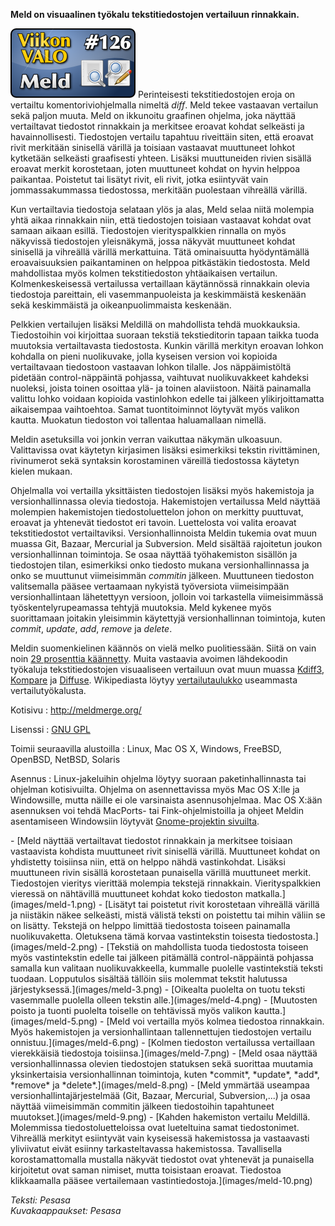 <!--
Title: Meld
Week: 3x22
Number: 126
Date: 2013/05/26
Pageimage: valo126-meld.png
Tags: Linux,Windows,Mac OS X,FreeBSD,OpenBSD,NetBSD,Solaris,Teksti,Ohjelmointi
-->

**Meld on visuaalinen työkalu tekstitiedostojen vertailuun rinnakkain.**

![](images/valo126-meld.png "fig:valo126-meld.png") Perinteisesti
tekstitiedostojen eroja on vertailtu komentoriviohjelmalla nimeltä
*diff*. Meld tekee vastaavan vertailun sekä paljon muuta. Meld on
ikkunoitu graafinen ohjelma, joka näyttää vertailtavat tiedostot
rinnakkain ja merkitsee eroavat kohdat selkeästi ja havainnollisesti.
Tiedostojen vertailu tapahtuu riveittäin siten, että eroavat rivit
merkitään sinisellä värillä ja toisiaan vastaavat muuttuneet lohkot
kytketään selkeästi graafisesti yhteen. Lisäksi muuttuneiden rivien
sisällä eroavat merkit korostetaan, joten muuttuneet kohdat on hyvin
helppoa paikantaa. Poistetut tai lisätyt rivit, eli rivit, jotka
esiintyvät vain jommassakummassa tiedostossa, merkitään puolestaan
vihreällä värillä.

Kun vertailtavia tiedostoja selataan ylös ja alas, Meld selaa niitä
molempia yhtä aikaa rinnakkain niin, että tiedostojen toisiaan vastaavat
kohdat ovat samaan aikaan esillä. Tiedostojen vierityspalkkien rinnalla
on myös näkyvissä tiedostojen yleisnäkymä, jossa näkyvät muuttuneet
kohdat sinisellä ja vihreällä värillä merkattuina. Tätä ominaisuutta
hyödyntämällä eroavaisuuksien paikantaminen on helppoa pitkästäkin
tiedostosta. Meld mahdollistaa myös kolmen tekstitiedoston yhtäaikaisen
vertailun. Kolmenkeskeisessä vertailussa vertaillaan käytännössä
rinnakkain olevia tiedostoja pareittain, eli vasemmanpuoleista ja
keskimmäistä keskenään sekä keskimmäistä ja oikeanpuolimmaista
keskenään.

Pelkkien vertailujen lisäksi Meldillä on mahdollista tehdä muokkauksia.
Tiedostoihin voi kirjoittaa suoraan tekstiä tekstieditorin tapaan taikka
tuoda muutoksia vertailtavasta tiedostosta. Kunkin värillä merkityn
eroavan lohkon kohdalla on pieni nuolikuvake, jolla kyseisen version voi
kopioida vertailtavaan tiedostoon vastaavan lohkon tilalle. Jos
näppäimistöltä pidetään control-näppäintä pohjassa, vaihtuvat
nuolikuvakkeet kahdeksi nuoleksi, joista toinen osoittaa ylä- ja toinen
alaviistoon. Näitä painamalla valittu lohko voidaan kopioida
vastinlohkon edelle tai jälkeen ylikirjoittamatta aikaisempaa
vaihtoehtoa. Samat tuontitoiminnot löytyvät myös valikon kautta.
Muokatun tiedoston voi tallentaa haluamallaan nimellä.

Meldin asetuksilla voi jonkin verran vaikuttaa näkymän ulkoasuun.
Valittavissa ovat käytetyn kirjasimen lisäksi esimerkiksi tekstin
rivittäminen, rivinumerot sekä syntaksin korostaminen väreillä
tiedostossa käytetyn kielen mukaan.

Ohjelmalla voi vertailla yksittäisten tiedostojen lisäksi myös
hakemistoja ja versionhallinnassa olevia tiedostoja. Hakemistojen
vertailussa Meld näyttää molempien hakemistojen tiedostoluettelon johon
on merkitty puuttuvat, eroavat ja yhtenevät tiedostot eri tavoin.
Luettelosta voi valita eroavat tekstitiedostot vertailtaviksi.
Versionhallinnoista Meldin tukemia ovat muun muassa Git, Bazaar,
Mercurial ja Subversion. Meld sisältää rajoitetun joukon
versionhallinnan toimintoja. Se osaa näyttää työhakemiston sisällön ja
tiedostojen tilan, esimerkiksi onko tiedosto mukana versionhallinnassa
ja onko se muuttunut viimeisimmän *commitin* jälkeen. Muuttuneen
tiedoston valitsemalla pääsee vertaamaan nykyistä työversiota
viimeisimpään versionhallintaan lähetettyyn versioon, jolloin voi
tarkastella viimeisimmässä työskentelyrupeamassa tehtyjä muutoksia. Meld
kykenee myös suorittamaan joitakin yleisimmin käytettyjä
versionhallinnan toimintoja, kuten *commit*, *update*, *add*, *remove*
ja *delete*.

Meldin suomenkielinen käännös on vielä melko puolitiessään. Siitä on
vain noin [29 prosenttia
käännetty](https://l10n.gnome.org/module/meld/). Muita vastaavia avoimen
lähdekoodin työkaluja tekstitiedostojen visuaaliseen vertailuun ovat
muun muassa [Kdiff3](http://kdiff3.sourceforge.net/),
[Kompare](http://www.caffeinated.me.uk/kompare/) ja
[Diffuse](http://diffuse.sourceforge.net/). Wikipediasta löytyy
[vertailutaulukko](http://en.wikipedia.org/wiki/Comparison_of_file_comparison_tools)
useammasta vertailutyökalusta.

Kotisivu
:   <http://meldmerge.org/>

Lisenssi
:   [GNU GPL](GNU_GPL)

Toimii seuraavilla alustoilla
:   Linux, Mac OS X, Windows, FreeBSD, OpenBSD, NetBSD, Solaris

Asennus
:   Linux-jakeluihin ohjelma löytyy suoraan paketinhallinnasta tai
    ohjelman kotisivuilta. Ohjelma on asennettavissa myös Mac OS X:lle
    ja Windowsille, mutta näille ei ole varsinaista asennusohjelmaa. Mac
    OS X:ään asennuksen voi tehdä MacPorts- tai Fink-ohjelmistoilla ja
    ohjeet Meldin asentamiseen Windowsiin löytyvät [Gnome-projektin
    sivuilta](https://live.gnome.org/Meld/Windows).

<div class="psgallery" markdown="1">
-   [Meld näyttää vertailtavat tiedostot rinnakkain ja merkitsee
    toisiaan vastaavista kohdista muuttuneet rivit sinisellä värillä.
    Muuttuneet kohdat on yhdistetty toisiinsa niin, että on helppo nähdä
    vastinkohdat. Lisäksi muuttuneen rivin sisällä korostetaan
    punaisella värillä muuttuneet merkit. Tiedostojen vieritys vierittää
    molempia tekstejä rinnakkain. Vierityspalkkien vieressä on
    nähtävillä muuttuneet kohdat koko tiedoston
    matkalla.](images/meld-1.png)
-   [Lisätyt tai poistetut rivit korostetaan vihreällä värillä ja
    niistäkin näkee selkeästi, mistä välistä teksti on poistettu tai
    mihin väliin se on lisätty. Tekstejä on helppo limittää tiedostosta
    toiseen painamalla nuolikuvaketta. Oletuksena tämä korvaa
    vastintekstin toisesta tiedostosta.](images/meld-2.png)
-   [Tekstiä on mahdollista tuoda tiedostosta toiseen myös vastintekstin
    edelle tai jälkeen pitämällä control-näppäintä pohjassa samalla kun
    valitaan nuolikuvakkeella, kummalle puolelle vastintekstiä teksti
    tuodaan. Lopputulos sisältää tällöin siis molemmat tekstit halutussa
    järjestyksessä.](images/meld-3.png)
-   [Oikealta puolelta on tuotu teksti vasemmalle puolella olleen
    tekstin alle.](images/meld-4.png)
-   [Muutosten poisto ja tuonti puolelta toiselle on tehtävissä myös
    valikon kautta.](images/meld-5.png)
-   [Meld voi vertailla myös kolmea tiedostoa rinnakkain. Myös
    hakemistojen ja versionhallintaan tallennettujen tiedostojen
    vertailu onnistuu.](images/meld-6.png)
-   [Kolmen tiedoston vertailussa vertaillaan vierekkäisiä tiedostoja
    toisiinsa.](images/meld-7.png)
-   [Meld osaa näyttää versionhallinnassa olevien tiedostojen statuksen
    sekä suorittaa muutamia yksinkertaisia versionhallinnan toimintoja,
    kuten *commit*, *update*, *add*, *remove* ja
    *delete*.](images/meld-8.png)
-   [Meld ymmärtää useampaa versionhallintajärjestelmää (Git, Bazaar,
    Mercurial, Subversion,...) ja osaa näyttää viimeisimmän commitin
    jälkeen tiedostoihin tapahtuneet muutokset.](images/meld-9.png)
-   [Kahden hakemiston vertailu Meldillä. Molemmissa
    tiedostoluetteloissa ovat lueteltuina samat tiedostonimet. Vihreällä
    merkityt esiintyvät vain kyseisessä hakemistossa ja vastaavasti
    yliviivatut eivät esiinny tarkasteltavassa hakemistossa.
    Tavallisella korostamattomalla mustalla näkyvät tiedostot ovat
    yhtenevät ja punaisella kirjoitetut ovat saman nimiset, mutta
    toisistaan eroavat. Tiedostoa klikkaamalla pääsee vertailemaan
    vastintiedostoja.](images/meld-10.png)
</div>

*Teksti: Pesasa* <br />
*Kuvakaappaukset: Pesasa*

